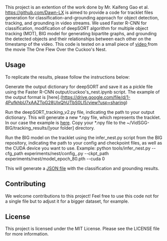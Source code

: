 This project is an extention of the work done by Mr. Kaifeng Gao et al. https://github.com/Dawn-LX
is aimed to provide a code for tracklet files generation for classification-and-grounding approach for object detection, tracking, and grounding in video streams. We used Faster R-CNN for classification, modification of deepSORT algorithm for multiple object tracking (MOT), BIG model for generating bipartite graphs, and grounding the detected objects and their relationships between each other on the timestamp of the video.
This code is tested on a small piece of [ video  ](https://drive.google.com/file/d/1z6W9TOnjFAdkNhM52cYXATypJMK5T_0h/view?usp=sharing)from the movie The One Flew Over the Cuckoo's Nest.

<h2>Usage</h2>

To replicate the results, please follow the instructions below:

Generate the output dictionary for deepSORT and save it as a pickle file using the Faster R-CNN output/cuckoo's_nest.ipynb script.
The example of the output format is [here].(https://drive.google.com/file/d/1-4PufkhbU7xAAZTpG28UIxQhUTbS0LI5/view?usp=sharing)

Run the deepSORT_tracking_v2.py file, indicating the path to your output dictionary. This will generate a new *.npy file, which represents the tracklet. In our case the example is [here](https://drive.google.com/file/d/1FZmZW-F6_O2_PBqF3RL81qu6IFyNLU_Z/view?usp=sharing).
Copy your *.npy file to the ~/VidSGG-BIG/tracking_results/[your folder] directory.

Run the BIG model on the tracklet using the infer_nest.py script from the BIG repository, indicating the path to your config and checkpoint files, as well as the CUDA device you want to use. 
Example:
python tools/infer_nest.py --cfg_path experiments/nest/config_.py --ckpt_path experiments/nest/model_epoch_80.pth --cuda 0

This will generate a [JSON file](https://drive.google.com/file/d/1g1tduZJ5_y-15ALT-NVn3WTSuNAlfzUm/view?usp=sharing) with the classification and grounding results.

<h2>Contributing</h2>

We welcome contributions to this project! Feel free to use this code not for a single file but to adjust it for a bigger dataset, for example.

<h2>License</h2>
This project is licensed under the MIT License. Please see the LICENSE file for more information.





